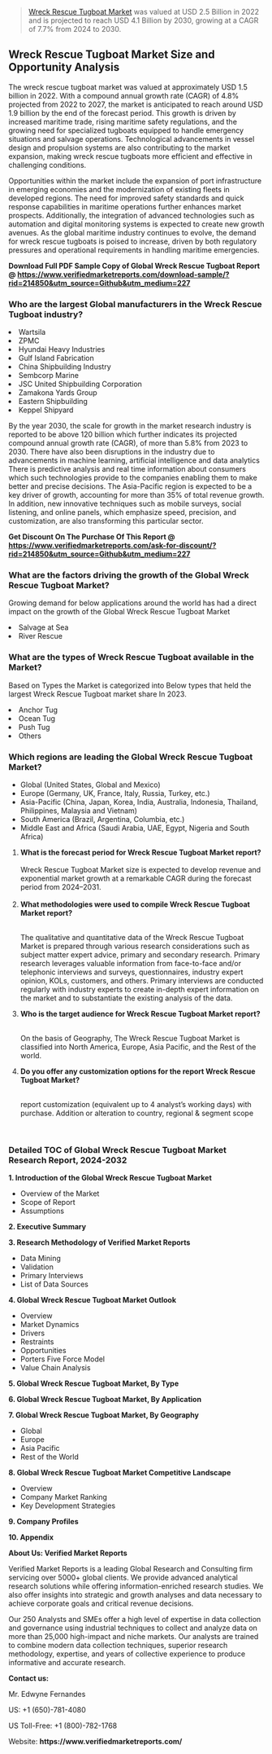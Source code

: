 <blockquote><p><p><a href="https://www.verifiedmarketreports.com/download-sample/?rid=214850&utm_source=Github&utm_medium=227" target="_blank">Wreck Rescue Tugboat Market</a> was valued at USD 2.5 Billion in 2022 and is projected to reach USD 4.1 Billion by 2030, growing at a CAGR of 7.7% from 2024 to 2030.</p></blockquote><p><h2>Wreck Rescue Tugboat Market Size and Opportunity Analysis</h2><p>The wreck rescue tugboat market was valued at approximately USD 1.5 billion in 2022. With a compound annual growth rate (CAGR) of 4.8% projected from 2022 to 2027, the market is anticipated to reach around USD 1.9 billion by the end of the forecast period. This growth is driven by increased maritime trade, rising maritime safety regulations, and the growing need for specialized tugboats equipped to handle emergency situations and salvage operations. Technological advancements in vessel design and propulsion systems are also contributing to the market expansion, making wreck rescue tugboats more efficient and effective in challenging conditions.</p><p>Opportunities within the market include the expansion of port infrastructure in emerging economies and the modernization of existing fleets in developed regions. The need for improved safety standards and quick response capabilities in maritime operations further enhances market prospects. Additionally, the integration of advanced technologies such as automation and digital monitoring systems is expected to create new growth avenues. As the global maritime industry continues to evolve, the demand for wreck rescue tugboats is poised to increase, driven by both regulatory pressures and operational requirements in handling maritime emergencies.</p></p><p class=""><strong>Download Full PDF Sample Copy of Global Wreck Rescue Tugboat Report @ <a href="https://www.verifiedmarketreports.com/download-sample/?rid=214850&amp;utm_source=Github&amp;utm_medium=227" target="_blank">https://www.verifiedmarketreports.com/download-sample/?rid=214850&amp;utm_source=Github&amp;utm_medium=227</a></strong></p><h3 id="" class="">Who are the largest Global manufacturers in the Wreck Rescue Tugboat industry?</h3><p><li>Wartsila</li><li> ZPMC</li><li> Hyundai Heavy Industries</li><li> Gulf Island Fabrication</li><li> China Shipbuilding Industry</li><li> Sembcorp Marine</li><li> JSC United Shipbuilding Corporation</li><li> Zamakona Yards Group</li><li> Eastern Shipbuilding</li><li> Keppel Shipyard</li></p><div class=""><div class="" dir="" data-message-author-role="" data-message-id="" data-message-model-slug=""><div class=""><div class=""><div class=""><div class="" dir="" data-message-author-role="" data-message-id="" data-message-model-slug=""><div class=""><div class=""><p>By the year 2030, the scale for growth in the market research industry is reported to be above 120 billion which further indicates its projected compound annual growth rate (CAGR), of more than 5.8% from 2023 to 2030. There have also been disruptions in the industry due to advancements in machine learning, artificial intelligence and data analytics There is predictive analysis and real time information about consumers which such technologies provide to the companies enabling them to make better and precise decisions. The Asia-Pacific region is expected to be a key driver of growth, accounting for more than 35% of total revenue growth. In addition, new innovative techniques such as mobile surveys, social listening, and online panels, which emphasize speed, precision, and customization, are also transforming this particular sector.</p><p><strong>Get Discount On The Purchase Of This Report @&nbsp; <a href="https://www.verifiedmarketreports.com/ask-for-discount/?rid=214850&amp;utm_source=Github&amp;utm_medium=227" target="_blank">https://www.verifiedmarketreports.com/ask-for-discount/?rid=214850&amp;utm_source=Github&amp;utm_medium=227</a></strong></p></div></div></div></div></div></div></div></div><h3 id="" class="">What are the factors driving the growth of the Global Wreck Rescue Tugboat Market?</h3><p id="" class="">Growing demand for below applications around the world has had a direct impact on the growth of the Global Wreck Rescue Tugboat Market</p><p id="" class=""><li>Salvage at Sea</li><li> River Rescue</li></p><h3 id="" class="">What are the types of Wreck Rescue Tugboat available in the Market?</h3><p id="" class="">Based on Types the Market is categorized into Below types that held the largest Wreck Rescue Tugboat market share In 2023.</p><p id="" class=""><li>Anchor Tug</li><li> Ocean Tug</li><li> Push Tug</li><li> Others</li></p><h3 id="" class="">Which regions are leading the Global Wreck Rescue Tugboat Market?</h3><ul><li>Global (United States, Global and Mexico)</li><li>Europe (Germany, UK, France, Italy, Russia, Turkey, etc.)</li><li>Asia-Pacific (China, Japan, Korea, India, Australia, Indonesia, Thailand, Philippines, Malaysia and Vietnam)</li><li>South America (Brazil, Argentina, Columbia, etc.)</li><li>Middle East and Africa (Saudi Arabia, UAE, Egypt, Nigeria and South Africa)</li></ul><p><ol><li><strong>What is the forecast period for Wreck Rescue Tugboat Market report?<br /></strong><br /><span data-sheets-root="1" data-sheets-value="{&quot;1&quot;:2,&quot;2&quot;:&quot;XXXX size is expected to develop revenue and exponential market growth at a remarkable CAGR during the forecast period from 2024&ndash;2030.&quot;}" data-sheets-userformat="{&quot;2&quot;:12674,&quot;4&quot;:{&quot;1&quot;:2,&quot;2&quot;:16776960},&quot;10&quot;:2,&quot;11&quot;:0,&quot;15&quot;:&quot;Arial&quot;,&quot;16&quot;:12}">Wreck Rescue Tugboat Market size is expected to develop revenue and exponential market growth at a remarkable CAGR during the forecast period from 2024&ndash;2031.</span><br /><br /></li><li><strong>What methodologies were used to compile Wreck Rescue Tugboat Market report?<br /><br /></strong><p>The qualitative and quantitative data of the&nbsp;Wreck Rescue Tugboat Market is prepared through various research considerations such as subject matter expert advice, primary and secondary research. Primary research leverages valuable information from face-to-face and/or telephonic interviews and surveys, questionnaires, industry expert opinion, KOLs, customers, and others. Primary interviews are conducted regularly with industry experts to create in-depth expert information on the market and to substantiate the existing analysis of the data.&nbsp;</p></li><li><strong>Who is the target audience for Wreck Rescue Tugboat Market report?<br /><br /></strong><p>On the basis of Geography, The&nbsp;Wreck Rescue Tugboat Market is classified into North America, Europe, Asia Pacific, and the Rest of the world.</p></li><li><strong>Do you offer any customization options for the report Wreck Rescue Tugboat Market?<br /><br /></strong><p>report customization (equivalent up to 4 analyst&rsquo;s working days) with purchase. Addition or alteration to country, regional &amp; segment scope</p><p>&nbsp;</p></li></ol></p><h3 id="" class="">Detailed TOC of Global Wreck Rescue Tugboat Market Research Report, 2024-2032</h3><p id="" class=""><strong>1. Introduction of the Global Wreck Rescue Tugboat Market</strong></p><ul><li>Overview of the Market</li><li>Scope of Report</li><li>Assumptions</li></ul><p id="" class=""><strong>2. Executive Summary</strong></p><p id="" class=""><strong>3. Research Methodology of&nbsp;Verified Market Reports</strong></p><ul><li>Data Mining</li><li>Validation</li><li>Primary Interviews</li><li>List of Data Sources</li></ul><p id="" class=""><strong>4. Global Wreck Rescue Tugboat Market Outlook</strong></p><ul><li>Overview</li><li>Market Dynamics</li><li>Drivers</li><li>Restraints</li><li>Opportunities</li><li>Porters Five Force Model</li><li>Value Chain Analysis</li></ul><p id="" class=""><strong>5. Global Wreck Rescue Tugboat Market, By&nbsp;Type</strong></p><p id="" class=""><strong>6. Global Wreck Rescue Tugboat Market, By Application</strong></p><p id="" class=""><strong>7. Global Wreck Rescue Tugboat Market, By Geography</strong></p><ul><li>Global</li><li>Europe</li><li>Asia Pacific</li><li>Rest of the World</li></ul><p id="" class=""><strong>8. Global Wreck Rescue Tugboat Market Competitive Landscape</strong></p><ul><li>Overview</li><li>Company Market Ranking</li><li>Key Development Strategies</li></ul><p id="" class=""><strong>9. Company Profiles</strong></p><p id="" class=""><strong>10. Appendix</strong></p><p id="" class=""><strong>About Us: Verified Market Reports</strong></p><p id="" class="">Verified Market Reports is a leading Global Research and Consulting firm servicing over 5000+ global clients. We provide advanced analytical research solutions while offering information-enriched research studies. We also offer insights into strategic and growth analyses and data necessary to achieve corporate goals and critical revenue decisions.</p><p id="" class="">Our 250 Analysts and SMEs offer a high level of expertise in data collection and governance using industrial techniques to collect and analyze data on more than 25,000 high-impact and niche markets. Our analysts are trained to combine modern data collection techniques, superior research methodology, expertise, and years of collective experience to produce informative and accurate research.</p><p id="" class=""><strong>Contact us:</strong></p><p id="" class="">Mr. Edwyne Fernandes</p><p id="" class="">US: +1 (650)-781-4080</p><p id="" class="">US Toll-Free: +1 (800)-782-1768</p><p id="" class="">Website: <a target="" data-test-app-aware-link=""><strong>https://www.verifiedmarketreports.com/</strong></a></p>
